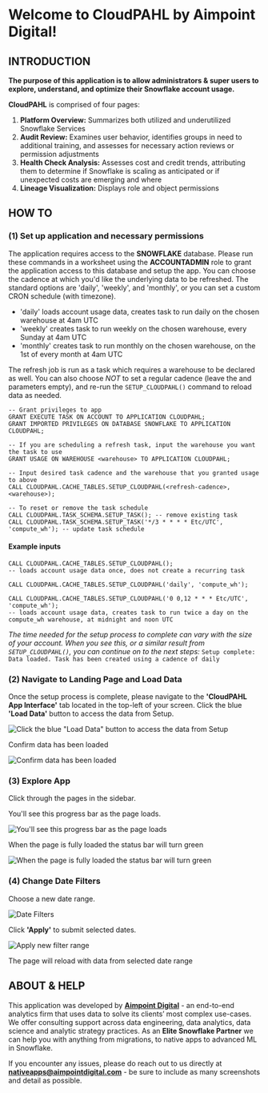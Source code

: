 # Welcome to CloudPAHL by Aimpoint Digital! 

## INTRODUCTION
**The purpose of this application is to allow administrators & super users to explore, understand, and optimize their Snowflake account usage.**

**CloudPAHL** is comprised of four pages: 
1. **Platform Overview:** Summarizes both utilized and underutilized Snowflake Services 
2. **Audit Review:** Examines user behavior, identifies groups in need to additional training, and assesses for necessary action reviews or permission adjustments 
3. **Health Check Analysis:** Assesses cost and credit trends, attributing them to determine if Snowflake is scaling as anticipated or if unexpected costs are emerging and where 
4. **Lineage Visualization:** Displays role and object permissions 

## HOW TO
### (1) Set up application and necessary permissions
The application requires access to the **SNOWFLAKE** database. Please run these commands in a worksheet using the **ACCOUNTADMIN** role to grant the application access to this database and setup the app. You can choose the cadence at which you'd like the underlying data to be refreshed. The standard options are 'daily', 'weekly', and 'monthly', or you can set a custom CRON schedule (with timezone). 
- 'daily' loads account usage data, creates task to run daily on the chosen warehouse at 4am UTC
- 'weekly' creates task to run weekly on the chosen warehouse, every Sunday at 4am UTC
- 'monthly' creates task to run monthly on the chosen warehouse, on the 1st of every month at 4am UTC

The refresh job is run as a task which requires a warehouse to be declared as well. You can also choose *NOT* to set a regular cadence (leave the <refresh-cadence> and <warehouse> parameters empty), and re-run the `SETUP_CLOUDPAHL()` command to reload data as needed.

```
-- Grant privileges to app
GRANT EXECUTE TASK ON ACCOUNT TO APPLICATION CLOUDPAHL;
GRANT IMPORTED PRIVILEGES ON DATABASE SNOWFLAKE TO APPLICATION CLOUDPAHL;

-- If you are scheduling a refresh task, input the warehouse you want the task to use
GRANT USAGE ON WAREHOUSE <warehouse> TO APPLICATION CLOUDPAHL; 

-- Input desired task cadence and the warehouse that you granted usage to above
CALL CLOUDPAHL.CACHE_TABLES.SETUP_CLOUDPAHL(<refresh-cadence>, <warehouse>);

-- To reset or remove the task schedule
CALL CLOUDPAHL.TASK_SCHEMA.SETUP_TASK(); -- remove existing task
CALL CLOUDPAHL.TASK_SCHEMA.SETUP_TASK('*/3 * * * * Etc/UTC', 'compute_wh'); -- update task schedule
```
#### Example inputs
```
CALL CLOUDPAHL.CACHE_TABLES.SETUP_CLOUDPAHL();
-- loads account usage data once, does not create a recurring task

CALL CLOUDPAHL.CACHE_TABLES.SETUP_CLOUDPAHL('daily', 'compute_wh');

CALL CLOUDPAHL.CACHE_TABLES.SETUP_CLOUDPAHL('0 0,12 * * * Etc/UTC', 'compute_wh');
-- loads account usage data, creates task to run twice a day on the compute_wh warehouse, at midnight and noon UTC
```

*The time needed for the setup process to complete can vary with the size of your account. When you see this, or a similar result from `SETUP_CLOUDPAHL()`, you can continue on to the next steps:*
```Setup complete: Data loaded. Task has been created using a cadence of daily```

### (2) Navigate to Landing Page and Load Data
Once the setup process is complete, please navigate to the **'CloudPAHL App Interface'** tab located in the top-left of your screen. 
Click the blue **'Load Data'** button to access the data from Setup. 

![Click the blue "Load Data" button to access the data from Setup](screenshots/image.png)

Confirm data has been loaded

![Confirm data has been loaded](screenshots/image-1.png)

### (3) Explore App
Click through the pages in the sidebar. 

You'll see this progress bar as the page loads. 

![You'll see this progress bar as the page loads](screenshots/image-2.png)

When the page is fully loaded the status bar will turn green

![When the page is fully loaded the status bar will turn green](screenshots/image-3.png)

### (4) Change Date Filters
Choose a new date range. 

![Date Filters](screenshots/image-4.png)

Click **'Apply'** to submit selected dates. 

![Apply new filter range](screenshots/image-5.png)

The page will reload with data from selected date range

## ABOUT & HELP
This application was developed by **[Aimpoint Digital](https://aimpointdigital.com/)** - an end-to-end analytics firm that uses data to solve its clients’ most complex use-cases. We offer consulting support across data engineering, data analytics, data science and analytic strategy practices. As an **Elite Snowflake Partner** we can help you with anything from migrations, to native apps to advanced ML in Snowflake.

If you encounter any issues, please do reach out to us directly at **nativeapps@aimpointdigital.com** - be sure to include as many screenshots and detail as possible.